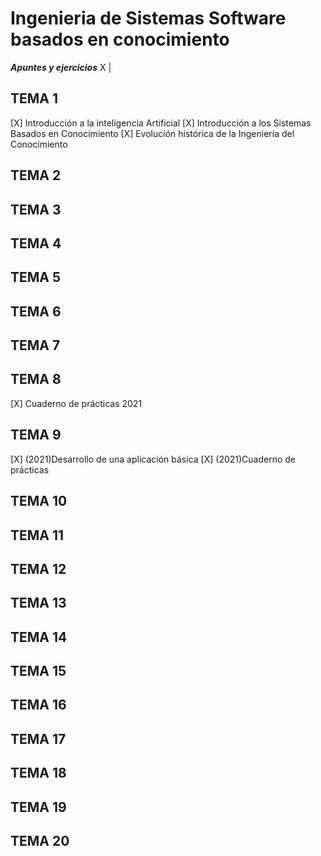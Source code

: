 # Ingenieria de Sistemas Software basados en conocimiento

***Apuntes y ejercicios***
X | 

## TEMA 1
[X] Introducción a la inteligencia Artificial
[X] Introducción a los Sistemas Basados en Conocimiento
[X] Evolución histórica de la Ingeniería del Conocimiento

## TEMA 2

## TEMA 3


## TEMA 4


## TEMA 5


## TEMA 6


## TEMA 7


## TEMA 8 
[X] Cuaderno de prácticas 2021


## TEMA 9
[X] (2021)Desarrollo de una aplicación básica
[X] (2021)Cuaderno de prácticas

## TEMA 10


## TEMA 11


## TEMA 12


## TEMA 13


## TEMA 14


## TEMA 15


## TEMA 16



## TEMA 17


## TEMA 18



## TEMA 19


## TEMA 20

